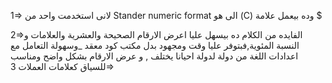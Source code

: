1=> لانى استخدمت واحد من  Stander numeric format الى هو (C) وده بيعمل علامة $

2=>الفايده من الكلام ده بيسهل عليا اعرض الارقام الصحيحة والعشرية والعلامات و النسبة المئوية,فبتوفر عليا وقت ومجهود  بدل مكتب كود معقد _وسهولة التعامل مع اعدادات اللغة من دولة لدولة احيانا يختلف ,
و عرض الارقام بشكل واضح  ومناسب للسياق كعلامات العملات
3=>

